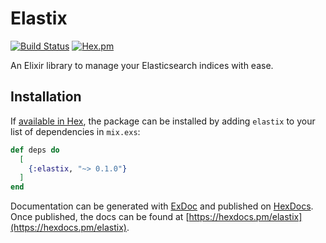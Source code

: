 # Elastix

[![Build Status](https://travis-ci.org/tlux/elastix.svg?branch=master)](https://travis-ci.org/tlux/elastix)
[![Hex.pm](https://img.shields.io/hexpm/v/elastix.svg)](https://hex.pm/packages/elastix)

An Elixir library to manage your Elasticsearch indices with ease.

## Installation

If [available in Hex](https://hex.pm/docs/publish), the package can be installed
by adding `elastix` to your list of dependencies in `mix.exs`:

```elixir
def deps do
  [
    {:elastix, "~> 0.1.0"}
  ]
end
```

Documentation can be generated with [ExDoc](https://github.com/elixir-lang/ex_doc)
and published on [HexDocs](https://hexdocs.pm). Once published, the docs can
be found at [https://hexdocs.pm/elastix](https://hexdocs.pm/elastix).


